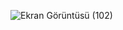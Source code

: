 ![Ekran Görüntüsü (102)](https://github.com/cgezginci/Hafta-23/assets/143842154/0d9cd7eb-9c02-4394-940b-a9fafd1e207a)
